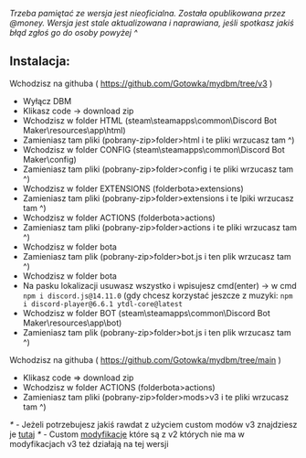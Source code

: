 *Trzeba pamiętać ze wersja jest nieoficialna. Została opublikowana przez @money.*
*Wersja jest stale aktualizowana i naprawiana, jeśli spotkasz jakiś błąd zgłoś go do osoby powyżej ^*

## Instalacja:
Wchodzisz na githuba ( https://github.com/Gotowka/mydbm/tree/v3 )
- Wyłącz DBM
- Klikasz code -> download zip
- Wchodzisz w folder HTML (steam\steamapps\common\Discord Bot Maker\resources\app\html)
- Zamieniasz tam pliki (pobrany-zip>folder>html i te pliki wrzucasz tam ^)
- Wchodzisz w folder CONFIG (steam\steamapps\common\Discord Bot Maker\config)
- Zamieniasz tam pliki (pobrany-zip>folder>config i te pliki wrzucasz tam ^)
- Wchodzisz w folder EXTENSIONS (folderbota>extensions)
- Zamieniasz tam pliki (pobrany-zip>folder>extensions i te lpiki wrzucasz tam ^)
- Wchodzisz w folder ACTIONS (folderbota>actions)
- Zamieniasz tam pliki (pobrany-zip>folder>actions i te pliki wrzucasz tam ^)
- Wchodzisz w folder bota
- Zamieniasz tam plik (pobrany-zip>folder>bot.js i ten plik wrzucasz tam ^)
- Wchodzisz w folder bota
- Na pasku lokalizacji usuwasz wszystko i wpisujesz cmd(enter) -> w cmd `npm i discord.js@14.11.0` (gdy chcesz korzystać jeszcze z muzyki: `npm i discord-player@6.6.1 ytdl-core@latest`
- Wchodzisz w folder BOT (steam\steamapps\common\Discord Bot Maker\resources\app\bot)
- Zamieniasz tam plik (pobrany-zip>folder>bot.js i ten plik wrzucasz tam ^)

Wchodzisz na githuba ( https://github.com/Gotowka/mydbm/tree/main )
-  Klikasz code => download zip
- Wchodzisz w folder ACTIONS (folderbota>actions)
- Zamieniasz tam pliki (pobrany-zip>folder>mods>v3 i te pliki wrzucasz tam ^)

*\** - Jeżeli potrzebujesz jakiś rawdat z użyciem custom modów v3 znajdziesz je [tutaj](https://github.com/Gotowka/mydbm/tree/v3/rawdata)
*\** - Custom [modyfikacje](https://github.com/Gotowka/mydbm/tree/v2/actions) które są z v2 których nie ma w modyfikacjach v3 też działają na tej wersji